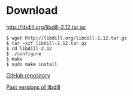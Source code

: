 
# Download

<http://libdill.org/libdill-2.12.tar.gz> 

```
$ wget http://libdill.org/libdill-2.12.tar.gz
$ tar -xzf libdill-2.12.tar.gz 
$ cd libdill-2.12
$ ./configure
$ make
$ sudo make install
```

[GitHub repository](https://github.com/sustrik/libdill)

[Past versions of libdill](libdill-history.html)


